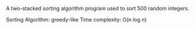  A two-stacked sorting algorithm program used to sort 500 random integers. 

 Sorting Algorithm: greedy-like 
 Time complexity: O(n log n)
